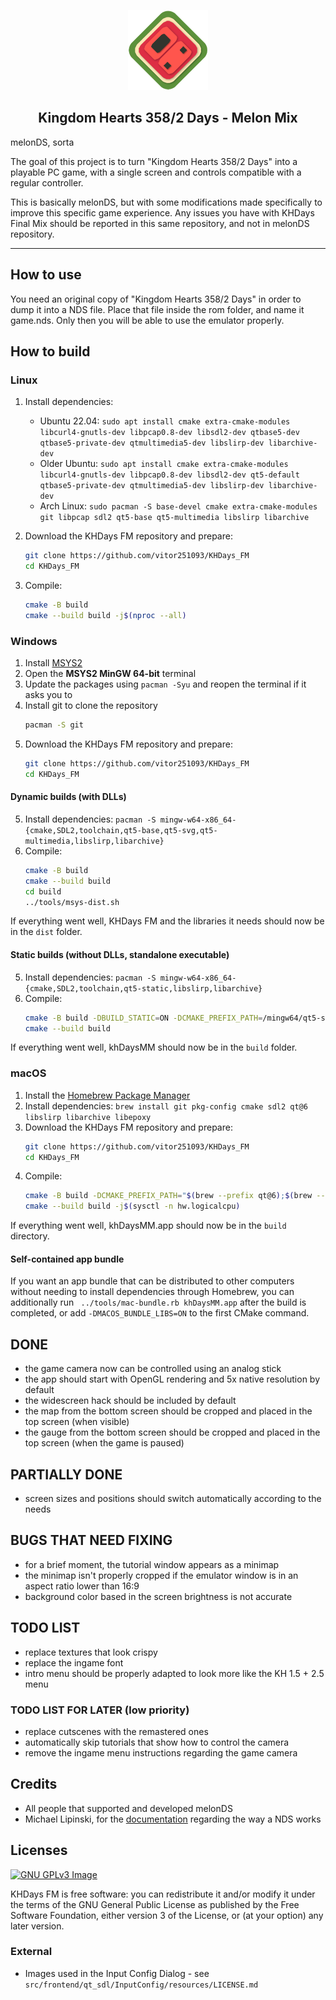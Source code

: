 <p align="center"><img src="https://raw.githubusercontent.com/vitor251093/KHDays_FM/master/res/icon/melon_128x128.png"></p>
<h2 align="center"><b>Kingdom Hearts 358/2 Days - Melon Mix</b></h2>
melonDS, sorta

The goal of this project is to turn "Kingdom Hearts 358/2 Days" into a playable PC game, with a single screen and controls compatible with a regular controller.

This is basically melonDS, but with some modifications made specifically to improve this specific game experience. Any issues you have with KHDays Final Mix should be reported in this same repository, and not in melonDS repository.
<hr>

## How to use

You need an original copy of "Kingdom Hearts 358/2 Days" in order to dump it into a NDS file. Place that file inside the rom folder, and name it game.nds. Only then you will be able to use the emulator properly.

## How to build

### Linux
1. Install dependencies:
   * Ubuntu 22.04: `sudo apt install cmake extra-cmake-modules libcurl4-gnutls-dev libpcap0.8-dev libsdl2-dev qtbase5-dev qtbase5-private-dev qtmultimedia5-dev libslirp-dev libarchive-dev`
   * Older Ubuntu: `sudo apt install cmake extra-cmake-modules libcurl4-gnutls-dev libpcap0.8-dev libsdl2-dev qt5-default qtbase5-private-dev qtmultimedia5-dev libslirp-dev libarchive-dev`
   * Arch Linux: `sudo pacman -S base-devel cmake extra-cmake-modules git libpcap sdl2 qt5-base qt5-multimedia libslirp libarchive`
3. Download the KHDays FM repository and prepare:
   ```bash
   git clone https://github.com/vitor251093/KHDays_FM
   cd KHDays_FM
   ```

3. Compile:
   ```bash
   cmake -B build
   cmake --build build -j$(nproc --all)
   ```

### Windows
1. Install [MSYS2](https://www.msys2.org/)
2. Open the **MSYS2 MinGW 64-bit** terminal
3. Update the packages using `pacman -Syu` and reopen the terminal if it asks you to
4. Install git to clone the repository
   ```bash
   pacman -S git
   ```
5. Download the KHDays FM repository and prepare:
   ```bash
   git clone https://github.com/vitor251093/KHDays_FM
   cd KHDays_FM
   ```
#### Dynamic builds (with DLLs)
5. Install dependencies: `pacman -S mingw-w64-x86_64-{cmake,SDL2,toolchain,qt5-base,qt5-svg,qt5-multimedia,libslirp,libarchive}`
6. Compile:
   ```bash
   cmake -B build
   cmake --build build
   cd build
   ../tools/msys-dist.sh
   ```
If everything went well, KHDays FM and the libraries it needs should now be in the `dist` folder.

#### Static builds (without DLLs, standalone executable)
5. Install dependencies: `pacman -S mingw-w64-x86_64-{cmake,SDL2,toolchain,qt5-static,libslirp,libarchive}`
6. Compile:
   ```bash
   cmake -B build -DBUILD_STATIC=ON -DCMAKE_PREFIX_PATH=/mingw64/qt5-static
   cmake --build build
   ```
If everything went well, khDaysMM should now be in the `build` folder.

### macOS
1. Install the [Homebrew Package Manager](https://brew.sh)
2. Install dependencies: `brew install git pkg-config cmake sdl2 qt@6 libslirp libarchive libepoxy`
3. Download the KHDays FM repository and prepare:
   ```zsh
   git clone https://github.com/vitor251093/KHDays_FM
   cd KHDays_FM
   ```
4. Compile:
   ```zsh
   cmake -B build -DCMAKE_PREFIX_PATH="$(brew --prefix qt@6);$(brew --prefix libarchive)" -DUSE_QT6=ON
   cmake --build build -j$(sysctl -n hw.logicalcpu)
   ```
If everything went well, khDaysMM.app should now be in the `build` directory.

#### Self-contained app bundle
If you want an app bundle that can be distributed to other computers without needing to install dependencies through Homebrew, you can additionally run `
../tools/mac-bundle.rb khDaysMM.app` after the build is completed, or add `-DMACOS_BUNDLE_LIBS=ON` to the first CMake command.

## DONE

 * the game camera now can be controlled using an analog stick
 * the app should start with OpenGL rendering and 5x native resolution by default
 * the widescreen hack should be included by default
 * the map from the bottom screen should be cropped and placed in the top screen (when visible)
 * the gauge from the bottom screen should be cropped and placed in the top screen (when the game is paused)

## PARTIALLY DONE

 * screen sizes and positions should switch automatically according to the needs

## BUGS THAT NEED FIXING

 * for a brief moment, the tutorial window appears as a minimap
 * the minimap isn't properly cropped if the emulator window is in an aspect ratio lower than 16:9
 * background color based in the screen brightness is not accurate

## TODO LIST

 * replace textures that look crispy
 * replace the ingame font
 * intro menu should be properly adapted to look more like the KH 1.5 + 2.5 menu

### TODO LIST FOR LATER (low priority)

 * replace cutscenes with the remastered ones
 * automatically skip tutorials that show how to control the camera
 * remove the ingame menu instructions regarding the game camera

## Credits

 * All people that supported and developed melonDS
 * Michael Lipinski, for the [documentation](https://pdfs.semanticscholar.org/657d/adf4888f6302701095055b0d7a066e42b36f.pdf) regarding the way a NDS works

## Licenses

[![GNU GPLv3 Image](https://www.gnu.org/graphics/gplv3-127x51.png)](http://www.gnu.org/licenses/gpl-3.0.en.html)

KHDays FM is free software: you can redistribute it and/or modify
it under the terms of the GNU General Public License as published by
the Free Software Foundation, either version 3 of the License, or
(at your option) any later version.

### External
* Images used in the Input Config Dialog - see `src/frontend/qt_sdl/InputConfig/resources/LICENSE.md`
